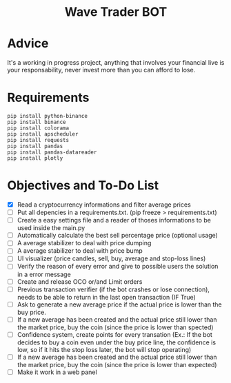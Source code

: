 <h1 align="center">Wave Trader BOT</h1>

# Advice
It's a working in progress project, anything that involves your financial live is your responsability, never invest more than you can afford to lose.
 
# Requirements
```
pip install python-binance
pip install binance
pip install colorama
pip install apscheduler
pip install requests
pip install pandas
pip install pandas-datareader
pip install plotly
```

# Objectives and To-Do List
- [X] Read a cryptocurrency informations and filter average prices
- [ ] Put all depencies in a requirements.txt. (pip freeze > requirements.txt)
- [ ] Create a easy settings file and a reader of thoses informations to be used inside the main.py
- [ ] Automatically calculate the best sell percentage price (optional usage)
- [ ] A average stabilizer to deal with price dumping
- [ ] A average stabilizer to deal with price bump
- [ ] UI visualizer (price candles, sell, buy, average and stop-loss lines)
- [ ] Verify the reason of every error and give to possible users the solution in a error message
- [ ] Create and release OCO or/and Limit orders
- [ ] Previous transaction verifier (if the bot crashes or lose connection), needs to be able to return in the last open transaction (IF True)
- [ ] Ask to generate a new average price if the actual price is lower than the buy price.
- [ ] If a new average has been created and the actual price still lower than the market price, buy the coin (since the price is lower than spected)
- [ ] Confidence system, create points for every transation (Ex.: If the bot decides to buy a coin even under the buy price line, the confidence is low, so if it hits the stop loss later, the bot will stop operating)
- [ ] If a new average has been created and the actual price still lower than the market price, buy the coin (since the price is lower than expected)
- [ ] Make it work in a web panel

